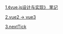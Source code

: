 <a href="https://github.com/linzhi-linzhi/Blob/issues/9#issue-1594703953">1.《vue.js设计与实现》 笔记</a>

<a href="https://github.com/linzhi-linzhi/Blob/issues/10#issue-1598197795">2.vue2 -> vue3</a>

<a href="https://github.com/linzhi-linzhi/Blob/issues/14#issue-1598244444">3.nextTick</a>

